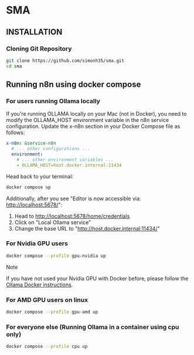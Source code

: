 # SMA

## INSTALLATION

### Cloning Git Repository
```bash
git clone https://github.com/simonh35/sma.git
cd sma
```

## Running n8n using docker compose

### For users running Ollama locally
If you're running OLLAMA locally on your Mac (not in Docker), you need to modify the OLLAMA_HOST environment variable
in the n8n service configuration. Update the x-n8n section in your Docker Compose file as follows:

```yaml
x-n8n: &service-n8n
  # ... other configurations ...
  environment:
    # ... other environment variables ...
    - OLLAMA_HOST=host.docker.internal:11434
```

Head back to your terminal:
```bash
docker compose up
```

Additionally, after you see "Editor is now accessible via: <http://localhost:5678/>":

1. Head to <http://localhost:5678/home/credentials>
2. Click on "Local Ollama service"
3. Change the base URL to "http://host.docker.internal:11434/"

### For Nvidia GPU users
```bash
docker compose --profile gpu-nvidia up
```
> [!NOTE]
> If you have not used your Nvidia GPU with Docker before, please follow the
> [Ollama Docker instructions](https://github.com/ollama/ollama/blob/main/docs/docker.md).

### For AMD GPU users on linux
```bash
docker compose --profile gpu-amd up
```

### For everyone else (Running Ollama in a container using cpu only)
```bash
docker compose --profile cpu up
```
